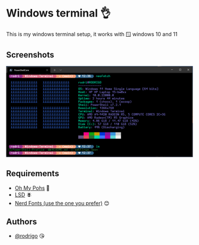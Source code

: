
# Windows terminal 👌

This is my windows terminal setup, it works with 🪟 windows 10 and 11


## Screenshots

![App Screenshot](https://github.com/shapzo/Windows-Terminal/blob/main/Screeshot/Screeshot(1).png?raw=true)


## Requirements

 - [Oh My Pohs](https://ohmyposh.dev/docs/windows) 🐸
 - [LSD](https://github.com/Peltoche/lsd) 🪰
 - [Nerd Fonts (use the one you prefer)](https://www.nerdfonts.com/#home) 😊


## Authors

- [@rodrigo](https://www.github.com/shapzo) 😘

